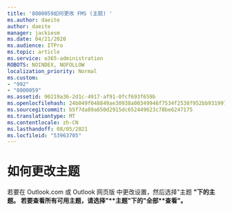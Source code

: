 ```yaml
---
title: '8000059如何更改 FMS (主题) '
ms.author: daeite
author: daeite
manager: jackiesm
ms.date: 04/21/2020
ms.audience: ITPro
ms.topic: article
ms.service: o365-administration
ROBOTS: NOINDEX, NOFOLLOW
localization_priority: Normal
ms.custom:
- "992"
- "8000059"
ms.assetid: 90219a36-2d1c-4917-af91-0fcf693f659b
ms.openlocfilehash: 24b049f048849ae30938a00349946f7534f2538f952bb931997af53472ee3729
ms.sourcegitcommit: b5f7da89a650d2915dc652449623c78be6247175
ms.translationtype: MT
ms.contentlocale: zh-CN
ms.lasthandoff: 08/05/2021
ms.locfileid: "53963705"
---
```

# <a name="how-to-change-your-theme"></a>如何更改主题

若要在 Outlook.com 或 Outlook 网页版 中更改设置，然后选择"主题 **"****下的主题**。 若要查看所有可用主题，请选择"**主题"下的"全部****查看"。**
  